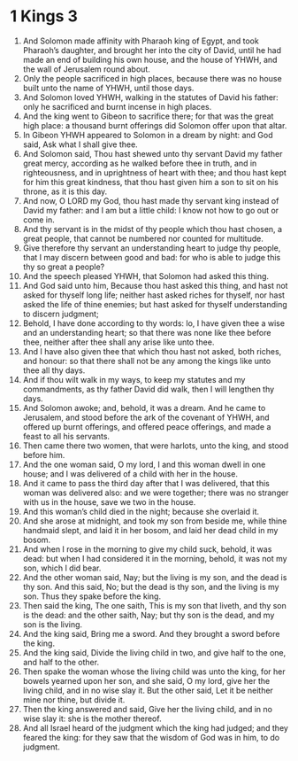 ﻿# 1 Kings  3
1. And Solomon made affinity with Pharaoh king of Egypt, and took Pharaoh’s daughter, and brought her into the city of David, until he had made an end of building his own house, and the house of YHWH, and the wall of Jerusalem round about. 
2. Only the people sacrificed in high places, because there was no house built unto the name of YHWH, until those days. 
3. And Solomon loved YHWH, walking in the statutes of David his father: only he sacrificed and burnt incense in high places. 
4. And the king went to Gibeon to sacrifice there; for that was the great high place: a thousand burnt offerings did Solomon offer upon that altar. 
5.  In Gibeon YHWH appeared to Solomon in a dream by night: and God said, Ask what I shall give thee. 
6. And Solomon said, Thou hast shewed unto thy servant David my father great mercy, according as he walked before thee in truth, and in righteousness, and in uprightness of heart with thee; and thou hast kept for him this great kindness, that thou hast given him a son to sit on his throne, as it is this day. 
7. And now, O LORD my God, thou hast made thy servant king instead of David my father: and I am but a little child: I know not how to go out or come in. 
8. And thy servant is in the midst of thy people which thou hast chosen, a great people, that cannot be numbered nor counted for multitude. 
9. Give therefore thy servant an understanding heart to judge thy people, that I may discern between good and bad: for who is able to judge this thy so great a people? 
10. And the speech pleased YHWH, that Solomon had asked this thing. 
11. And God said unto him, Because thou hast asked this thing, and hast not asked for thyself long life; neither hast asked riches for thyself, nor hast asked the life of thine enemies; but hast asked for thyself understanding to discern judgment; 
12. Behold, I have done according to thy words: lo, I have given thee a wise and an understanding heart; so that there was none like thee before thee, neither after thee shall any arise like unto thee. 
13. And I have also given thee that which thou hast not asked, both riches, and honour: so that there shall not be any among the kings like unto thee all thy days. 
14. And if thou wilt walk in my ways, to keep my statutes and my commandments, as thy father David did walk, then I will lengthen thy days. 
15. And Solomon awoke; and, behold, it was a dream. And he came to Jerusalem, and stood before the ark of the covenant of YHWH, and offered up burnt offerings, and offered peace offerings, and made a feast to all his servants. 
16.  Then came there two women, that were harlots, unto the king, and stood before him. 
17. And the one woman said, O my lord, I and this woman dwell in one house; and I was delivered of a child with her in the house. 
18. And it came to pass the third day after that I was delivered, that this woman was delivered also: and we were together; there was no stranger with us in the house, save we two in the house. 
19. And this woman’s child died in the night; because she overlaid it. 
20. And she arose at midnight, and took my son from beside me, while thine handmaid slept, and laid it in her bosom, and laid her dead child in my bosom. 
21. And when I rose in the morning to give my child suck, behold, it was dead: but when I had considered it in the morning, behold, it was not my son, which I did bear. 
22. And the other woman said, Nay; but the living is my son, and the dead is thy son. And this said, No; but the dead is thy son, and the living is my son. Thus they spake before the king. 
23. Then said the king, The one saith, This is my son that liveth, and thy son is the dead: and the other saith, Nay; but thy son is the dead, and my son is the living. 
24. And the king said, Bring me a sword. And they brought a sword before the king. 
25. And the king said, Divide the living child in two, and give half to the one, and half to the other. 
26. Then spake the woman whose the living child was unto the king, for her bowels yearned upon her son, and she said, O my lord, give her the living child, and in no wise slay it. But the other said, Let it be neither mine nor thine, but divide it. 
27. Then the king answered and said, Give her the living child, and in no wise slay it: she is the mother thereof. 
28. And all Israel heard of the judgment which the king had judged; and they feared the king: for they saw that the wisdom of God was in him, to do judgment. 
